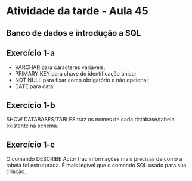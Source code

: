 # Atividade da tarde - Aula 45
## Banco de dados e introdução a SQL

## Exercício 1-a
- VARCHAR para caracteres variáveis;
- PRIMARY KEY para chave de identificação única;
- NOT NULL para fixar como obrigatório e não opcional;
- DATE para data.

## Exercício 1-b
SHOW DATABASES/TABLES traz os nomes de cada database/tabela existente na schema.

## Exercício 1-c
O comando DESCRIBE Actor traz informações mais precisas de como a tabela foi estruturada. É mais legível que o comando SQL usado para sua criação.